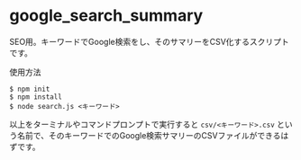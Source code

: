 # google_search_summary
SEO用。キーワードでGoogle検索をし、そのサマリーをCSV化するスクリプトです。

使用方法
```
$ npm init
$ npm install
$ node search.js <キーワード>
```

以上をターミナルやコマンドプロンプトで実行すると `csv/<キーワード>.csv` という名前で、そのキーワードでのGoogle検索サマリーのCSVファイルができるはずです。
